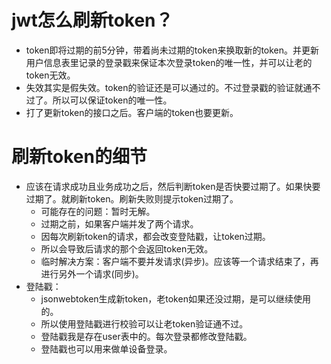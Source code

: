 # jwt怎么刷新token？
* token即将过期的前5分钟，带着尚未过期的token来换取新的token。并更新用户信息表里记录的登录戳来保证本次登录token的唯一性，并可以让老的token无效。
* 失效其实是假失效。token的验证还是可以通过的。不过登录戳的验证就通不过了。所以可以保证token的唯一性。
* 打了更新token的接口之后。客户端的token也要更新。

# 刷新token的细节
* 应该在请求成功且业务成功之后，然后判断token是否快要过期了。如果快要过期了。就刷新token。刷新失败则提示token过期了。
    - 可能存在的问题：暂时无解。
    - 过期之前，如果客户端并发了两个请求。
    - 因每次刷新token的请求，都会改变登陆戳，让token过期。
    - 所以会导致后请求的那个会返回token无效。
    - 临时解决方案：客户端不要并发请求(异步)。应该等一个请求结束了，再进行另外一个请求(同步)。
* 登陆戳：
    - jsonwebtoken生成新token，老token如果还没过期，是可以继续使用的。
    - 所以使用登陆戳进行校验可以让老token验证通不过。
    - 登陆戳我是存在user表中的。每次登录都修改登陆戳。
    - 登陆戳也可以用来做单设备登录。
